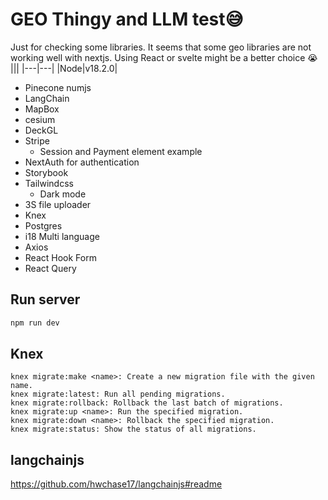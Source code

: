 # GEO Thingy and LLM test😅
Just for checking some libraries. It seems that some geo libraries are not working well with nextjs. Using React or svelte might be a better choice 😭
|||
|---|---|
|Node|v18.2.0|


- Pinecone numjs
- LangChain
- MapBox
- cesium
- DeckGL
- Stripe 
  - Session and Payment element example
-  NextAuth for authentication
- Storybook
- Tailwindcss
  - Dark mode
- 3S file uploader 
- Knex
- Postgres
- i18 Multi language
- Axios
- React Hook Form
- React Query


## Run server
```bash
npm run dev

```

## Knex
```
knex migrate:make <name>: Create a new migration file with the given name.
knex migrate:latest: Run all pending migrations.
knex migrate:rollback: Rollback the last batch of migrations.
knex migrate:up <name>: Run the specified migration.
knex migrate:down <name>: Rollback the specified migration.
knex migrate:status: Show the status of all migrations.
```

## langchainjs
https://github.com/hwchase17/langchainjs#readme